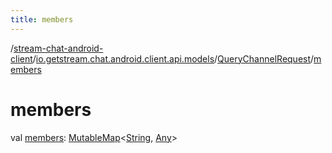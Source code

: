 ```yaml
---
title: members
---
```

/[stream-chat-android-client](../../index.md)/[io.getstream.chat.android.client.api.models](../index.md)/[QueryChannelRequest](index.md)/[members](members.md)  
  
  
  
# members  
val [members](members.md): [MutableMap](https://kotlinlang.org/api/latest/jvm/stdlib/kotlin.collections/-mutable-map/index.html)&lt;[String](https://kotlinlang.org/api/latest/jvm/stdlib/kotlin/-string/index.html), [Any](https://kotlinlang.org/api/latest/jvm/stdlib/kotlin/-any/index.html)&gt;
